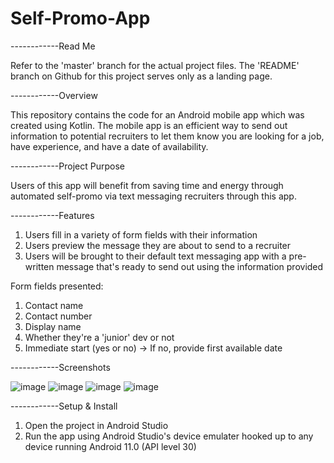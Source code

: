 # Self-Promo-App
------------Read Me

Refer to the 'master' branch for the actual project files. The 'README' branch on Github for this project serves only as a landing page.

------------Overview

This repository contains the code for an Android mobile app which was created using Kotlin. The mobile app is an efficient way to send out information to potential recruiters to let them know you are looking for a job, have experience, and have a date of availability.

------------Project Purpose

Users of this app will benefit from saving time and energy through automated self-promo via text messaging recruiters through this app.

------------Features

1. Users fill in a variety of form fields with their information
2. Users preview the message they are about to send to a recruiter
3. Users will be brought to their default text messaging app with a pre-written message that's ready to send out using the information provided 

Form fields presented:
1. Contact name
2. Contact number
3. Display name
4. Whether they're a 'junior' dev or not
5. Immediate start (yes or no) -> If no, provide first available date

------------Screenshots

![image](https://user-images.githubusercontent.com/108777490/177685420-f6945385-4dc1-4756-968b-51d30041d722.png)
![image](https://user-images.githubusercontent.com/108777490/177685543-96adf6a7-06de-46df-99b0-43828eaa57e2.png)
![image](https://user-images.githubusercontent.com/108777490/177685564-3a2d5118-df02-45f4-9b6a-027f79884978.png)
![image](https://user-images.githubusercontent.com/108777490/177685608-34049876-8227-4e69-af58-64f64629d759.png)


------------Setup & Install
1. Open the project in Android Studio
2. Run the app using Android Studio's device emulater hooked up to any device running Android 11.0 (API level 30)
